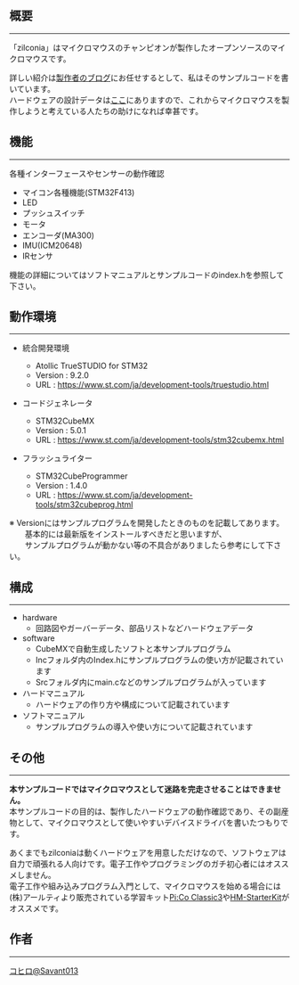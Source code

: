 
## 概要
___

「zilconia」はマイクロマウスのチャンピオンが製作したオープンソースのマイクロマウスです。 
   
詳しい紹介は[製作者のブログ](http://matsui-mouse.blogspot.com/2018/07/zirconia.html)にお任せするとして、私はそのサンプルコードを書いています。  
ハードウェアの設計データは[ここ](http://matsui-mouse.blogspot.com/2019/04/zirconia.html)にありますので、これからマイクロマウスを製作しようと考えている人たちの助けになれば幸甚です。  

## 機能
___

各種インターフェースやセンサーの動作確認
 - マイコン各種機能(STM32F413)
 - LED
 - プッシュスイッチ
 - モータ
 - エンコーダ(MA300)
 - IMU(ICM20648)
 - IRセンサ
  
機能の詳細についてはソフトマニュアルとサンプルコードのindex.hを参照して下さい。
 
## 動作環境
___
 
- 統合開発環境
    - Atollic TrueSTUDIO for STM32
    - Version :  9.2.0
    - URL : https://www.st.com/ja/development-tools/truestudio.html

- コードジェネレータ
	- STM32CubeMX
	- Version : 5.0.1
	- URL : https://www.st.com/ja/development-tools/stm32cubemx.html

- フラッシュライター
	- STM32CubeProgrammer
	- Version : 1.4.0
 	- URL : https://www.st.com/ja/development-tools/stm32cubeprog.html

※ Versionにはサンプルプログラムを開発したときのものを記載してあります。  
　　基本的には最新版をインストールすべきだと思いますが、  
　　サンプルプログラムが動かない等の不具合がありましたら参考にして下さい。

## 構成
___
 
- hardware
    - 回路図やガーバーデータ、部品リストなどハードウェアデータ
- software
    - CubeMXで自動生成したソフトと本サンプルプログラム
    - Incフォルダ内のIndex.hにサンプルプログラムの使い方が記載されています
    - Srcフォルダ内にmain.cなどのサンプルプログラムが入っています
- ハードマニュアル
    - ハードウェアの作り方や構成について記載されています
- ソフトマニュアル
    - サンプルプログラムの導入や使い方について記載されています
 
## その他
 ___

__本サンプルコードではマイクロマウスとして迷路を完走させることはできません。__  
本サンプルコードの目的は、製作したハードウェアの動作確認であり、その副産物として、マイクロマウスとして使いやすいデバイスドライバを書いたつもりです。  
  
あくまでもzilconiaは動くハードウェアを用意しただけなので、ソフトウェアは自力で頑張れる人向けです。電子工作やプログラミングのガチ初心者にはオススメしません。  
電子工作や組み込みプログラム入門として、マイクロマウスを始める場合には(株)アールティより販売されている学習キット[Pi:Co Classic3](https://www.rt-net.jp/products/pico3)や[HM-StarterKit](https://www.rt-net.jp/products/hm-star-k)がオススメです。
 
## 作者
___
 
[コヒロ@Savant013](https://twitter.com/Savant013)
 